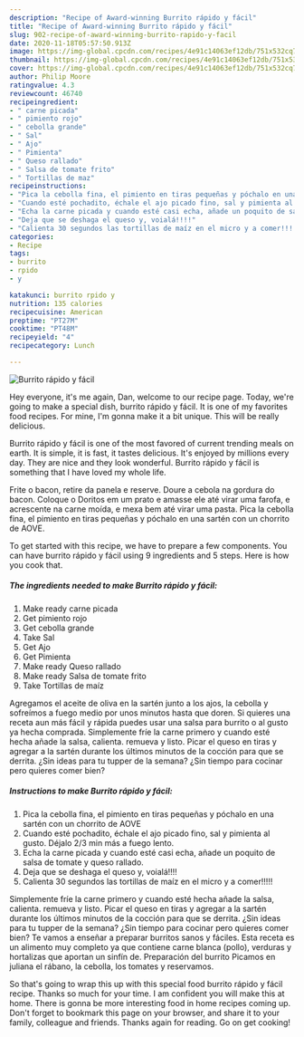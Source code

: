 ```yaml
---
description: "Recipe of Award-winning Burrito rápido y fácil"
title: "Recipe of Award-winning Burrito rápido y fácil"
slug: 902-recipe-of-award-winning-burrito-rapido-y-facil
date: 2020-11-18T05:57:50.913Z
image: https://img-global.cpcdn.com/recipes/4e91c14063ef12db/751x532cq70/burrito-rapido-y-facil-foto-principal.jpg
thumbnail: https://img-global.cpcdn.com/recipes/4e91c14063ef12db/751x532cq70/burrito-rapido-y-facil-foto-principal.jpg
cover: https://img-global.cpcdn.com/recipes/4e91c14063ef12db/751x532cq70/burrito-rapido-y-facil-foto-principal.jpg
author: Philip Moore
ratingvalue: 4.3
reviewcount: 46740
recipeingredient:
- " carne picada"
- " pimiento rojo"
- " cebolla grande"
- " Sal"
- " Ajo"
- " Pimienta"
- " Queso rallado"
- " Salsa de tomate frito"
- " Tortillas de maz"
recipeinstructions:
- "Pica la cebolla fina, el pimiento en tiras pequeñas y póchalo en una sartén con un chorrito de AOVE"
- "Cuando esté pochadito, échale el ajo picado fino, sal y pimienta al gusto. Déjalo 2/3 min más a fuego lento."
- "Echa la carne picada y cuando esté casi echa, añade un poquito de salsa de tomate y queso rallado."
- "Deja que se deshaga el queso y, voialá!!!!"
- "Calienta 30 segundos las tortillas de maíz en el micro y a comer!!!!!"
categories:
- Recipe
tags:
- burrito
- rpido
- y

katakunci: burrito rpido y 
nutrition: 135 calories
recipecuisine: American
preptime: "PT27M"
cooktime: "PT48M"
recipeyield: "4"
recipecategory: Lunch

---
```



![Burrito rápido y fácil](https://img-global.cpcdn.com/recipes/4e91c14063ef12db/751x532cq70/burrito-rapido-y-facil-foto-principal.jpg)

Hey everyone, it's me again, Dan, welcome to our recipe page. Today, we're going to make a special dish, burrito rápido y fácil. It is one of my favorites food recipes. For mine, I'm gonna make it a bit unique. This will be really delicious.

Burrito rápido y fácil is one of the most favored of current trending meals on earth. It is simple, it is fast, it tastes delicious. It's enjoyed by millions every day. They are nice and they look wonderful. Burrito rápido y fácil is something that I have loved my whole life.

Frite o bacon, retire da panela e reserve. Doure a cebola na gordura do bacon. Coloque o Doritos em um prato e amasse ele até virar uma farofa, e acrescente na carne moída, e mexa bem até virar uma pasta. Pica la cebolla fina, el pimiento en tiras pequeñas y póchalo en una sartén con un chorrito de AOVE.


To get started with this recipe, we have to prepare a few components. You can have burrito rápido y fácil using 9 ingredients and 5 steps. Here is how you cook that.

<!--inarticleads1-->

##### The ingredients needed to make Burrito rápido y fácil:

1. Make ready  carne picada
1. Get  pimiento rojo
1. Get  cebolla grande
1. Take  Sal
1. Get  Ajo
1. Get  Pimienta
1. Make ready  Queso rallado
1. Make ready  Salsa de tomate frito
1. Take  Tortillas de maíz


Agregamos el aceite de oliva en la sartén junto a los ajos, la cebolla y sofreímos a fuego medio por unos minutos hasta que doren. Si quieres una receta aun más fácil y rápida puedes usar una salsa para burrito o al gusto ya hecha comprada. Simplemente fríe la carne primero y cuando esté hecha añade la salsa, calienta. remueva y listo. Picar el queso en tiras y agregar a la sartén durante los últimos minutos de la cocción para que se derrita. ¿Sin ideas para tu tupper de la semana? ¿Sin tiempo para cocinar pero quieres comer bien? 

<!--inarticleads2-->

##### Instructions to make Burrito rápido y fácil:

1. Pica la cebolla fina, el pimiento en tiras pequeñas y póchalo en una sartén con un chorrito de AOVE
1. Cuando esté pochadito, échale el ajo picado fino, sal y pimienta al gusto. Déjalo 2/3 min más a fuego lento.
1. Echa la carne picada y cuando esté casi echa, añade un poquito de salsa de tomate y queso rallado.
1. Deja que se deshaga el queso y, voialá!!!!
1. Calienta 30 segundos las tortillas de maíz en el micro y a comer!!!!!


Simplemente fríe la carne primero y cuando esté hecha añade la salsa, calienta. remueva y listo. Picar el queso en tiras y agregar a la sartén durante los últimos minutos de la cocción para que se derrita. ¿Sin ideas para tu tupper de la semana? ¿Sin tiempo para cocinar pero quieres comer bien? Te vamos a enseñar a preparar burritos sanos y fáciles. Esta receta es un alimento muy completo ya que contiene carne blanca (pollo), verduras y hortalizas que aportan un sinfín de. Preparación del burrito Picamos en juliana el rábano, la cebolla, los tomates y reservamos. 

So that's going to wrap this up with this special food burrito rápido y fácil recipe. Thanks so much for your time. I am confident you will make this at home. There is gonna be more interesting food in home recipes coming up. Don't forget to bookmark this page on your browser, and share it to your family, colleague and friends. Thanks again for reading. Go on get cooking!
